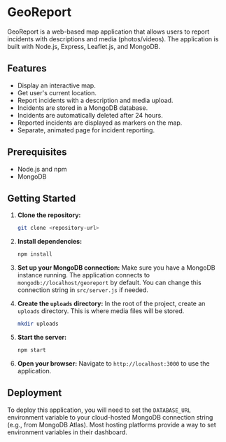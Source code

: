 # GeoReport

GeoReport is a web-based map application that allows users to report incidents with descriptions and media (photos/videos). The application is built with Node.js, Express, Leaflet.js, and MongoDB.

## Features

*   Display an interactive map.
*   Get user's current location.
*   Report incidents with a description and media upload.
*   Incidents are stored in a MongoDB database.
*   Incidents are automatically deleted after 24 hours.
*   Reported incidents are displayed as markers on the map.
*   Separate, animated page for incident reporting.

## Prerequisites

*   Node.js and npm
*   MongoDB

## Getting Started

1.  **Clone the repository:**
    ```bash
    git clone <repository-url>
    ```

2.  **Install dependencies:**
    ```bash
    npm install
    ```

3.  **Set up your MongoDB connection:**
    Make sure you have a MongoDB instance running. The application connects to `mongodb://localhost/georeport` by default. You can change this connection string in `src/server.js` if needed.

4.  **Create the `uploads` directory:**
    In the root of the project, create an `uploads` directory. This is where media files will be stored.
    ```bash
    mkdir uploads
    ```

5.  **Start the server:**
    ```bash
    npm start
    ```

6.  **Open your browser:**
    Navigate to `http://localhost:3000` to use the application.

## Deployment

To deploy this application, you will need to set the `DATABASE_URL` environment variable to your cloud-hosted MongoDB connection string (e.g., from MongoDB Atlas). Most hosting platforms provide a way to set environment variables in their dashboard.
